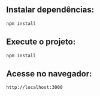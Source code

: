 ## Instalar dependências:

`npm install`

## Execute o projeto:

`npm install`

## Acesse no navegador:

`http://localhost:3000`
